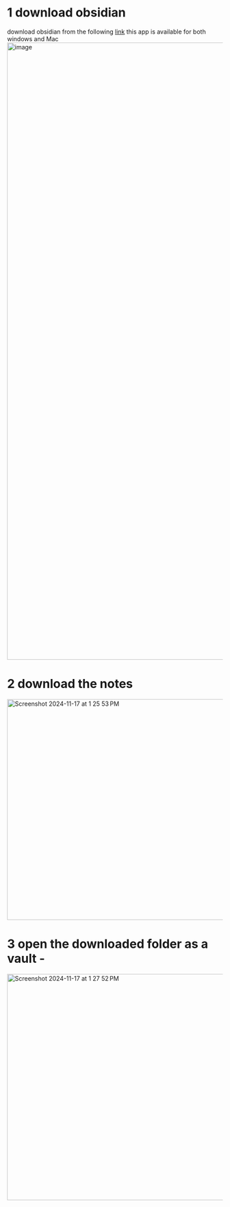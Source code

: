 # 1 download obsidian
download obsidian from the following [link](https://obsidian.md/download) 
this app is available for both windows and Mac
<img width="1440" alt="image" src="https://github.com/user-attachments/assets/68a45252-40ad-4bae-b2fb-ecaea76e3252">

# 2 download the notes 

<img width="515" alt="Screenshot 2024-11-17 at 1 25 53 PM" src="https://github.com/user-attachments/assets/c516a008-03a6-4a58-9fc7-6b1cd119e426">

# 3 open the downloaded folder as a vault - 

<img width="528" alt="Screenshot 2024-11-17 at 1 27 52 PM" src="https://github.com/user-attachments/assets/a0319cfe-cab1-4d51-9b36-e7987a469a54">


